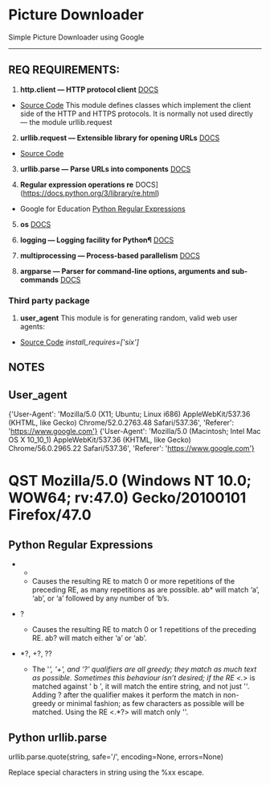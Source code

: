 Picture Downloader 
=======================


Simple Picture Downloader using Google


-----------------------------------------------------------------------------------------------------


REQ REQUIREMENTS:
-------------------


1. **http.client — HTTP protocol client** [DOCS](https://docs.python.org/3/library/http.client.html)
 - [Source Code](https://github.com/python/cpython/blob/3.9/Lib/http/client.py)
This module defines classes which implement the client side of the HTTP and 
HTTPS protocols. It is normally not used directly — the module urllib.request

2. **urllib.request — Extensible library for opening URLs** [DOCS](https://docs.python.org/3/library/urllib.request.html#module-urllib.request)

- [Source Code](https://github.com/python/cpython/blob/3.9/Lib/urllib/request.py)

3. **urllib.parse — Parse URLs into components** [DOCS](https://docs.python.org/3/library/urllib.parse.html#module-urllib.parse)

4. **Regular expression operations re** DOCS](https://docs.python.org/3/library/re.html)

- Google for Education [Python Regular Expressions](https://developers.google.com/edu/python/regular-expressions)

5. **os** [DOCS](https://docs.python.org/3/library/os.html)

6. **logging — Logging facility for Python¶** [DOCS](https://docs.python.org/3/library/logging.html)

7. **multiprocessing — Process-based parallelism** [DOCS](https://docs.python.org/3/library/multiprocessing.html)

7. **argparse — Parser for command-line options, arguments and sub-commands** [DOCS](https://docs.python.org/3/library/argparse.html)

### Third party package

1. **user_agent** This module is for generating random, valid web user agents:

- [Source Code](https://github.com/lorien/user_agent)  *install_requires=['six']*


## NOTES


User_agent
----------

{'User-Agent': 'Mozilla/5.0 (X11; Ubuntu; Linux i686) AppleWebKit/537.36 (KHTML, like Gecko) Chrome/52.0.2763.48 Safari/537.36', 'Referer': 'https://www.google.com'}
{'User-Agent': 'Mozilla/5.0 (Macintosh; Intel Mac OS X 10_10_1) AppleWebKit/537.36 (KHTML, like Gecko) Chrome/56.0.2965.22 Safari/537.36', 'Referer': 'https://www.google.com'}
# QST Mozilla/5.0 (Windows NT 10.0; WOW64; rv:47.0) Gecko/20100101 Firefox/47.0


Python Regular Expressions
--------------------------

- *

    - Causes the resulting RE to match 0 or more repetitions of the preceding RE, 
    as many repetitions as are possible. ab* will match ‘a’, ‘ab’, or ‘a’ followed by 
    any number of ‘b’s.

- ?

    - Causes the resulting RE to match 0 or 1 repetitions of the preceding RE. ab? 
    will match either ‘a’ or ‘ab’.


- *?, +?, ??

    - The '*', '+', and '?' qualifiers are all greedy; they match as much text as possible. 
    Sometimes this behaviour isn’t desired; if the RE <.*> is matched against '<a> b <c>', 
    it will match the entire string, and not just '<a>'. Adding ? after the qualifier makes it 
    perform the match in non-greedy or minimal fashion; as few characters as possible will be matched. 
    Using the RE <.*?> will match only '<a>'.


Python urllib.parse
------------------

urllib.parse.quote(string, safe='/', encoding=None, errors=None)

Replace special characters in string using the %xx escape.
